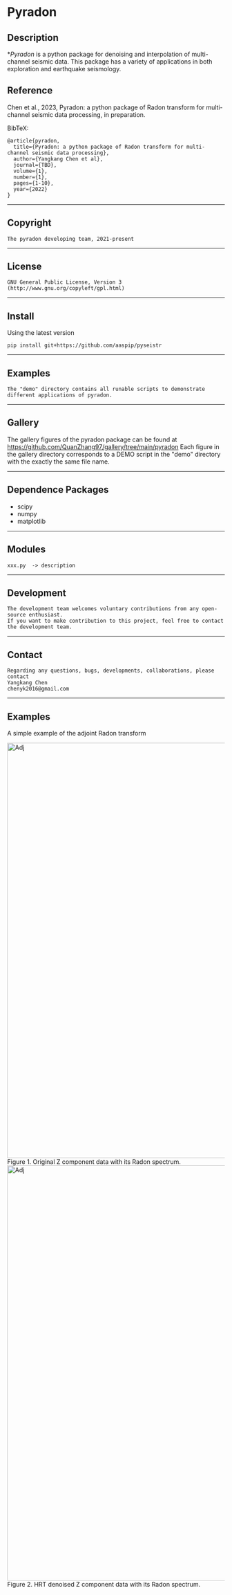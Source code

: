 **Pyradon**
======

## Description

**Pyradon* is a python package for denoising and interpolation of multi-channel seismic data. This package has a variety of applications in both exploration and earthquake seismology.

## Reference
Chen et al., 2023, Pyradon: a python package of Radon transform for multi-channel seismic data processing, in preparation. 

BibTeX:

	@article{pyradon,
	  title={Pyradon: a python package of Radon transform for multi-channel seismic data processing},
	  author={Yangkang Chen et al},
	  journal={TBD},
	  volume={1},
	  number={1},
	  pages={1-10},
	  year={2022}
	}

-----------
## Copyright
    The pyradon developing team, 2021-present
-----------

## License
    GNU General Public License, Version 3
    (http://www.gnu.org/copyleft/gpl.html)   

-----------

## Install
Using the latest version

    pip install git+https://github.com/aaspip/pyseistr

-----------
## Examples
    The "demo" directory contains all runable scripts to demonstrate different applications of pyradon. 

-----------
## Gallery
The gallery figures of the pyradon package can be found at
    https://github.com/QuanZhang97/gallery/tree/main/pyradon
Each figure in the gallery directory corresponds to a DEMO script in the "demo" directory with the exactly the same file name.

-----------
## Dependence Packages
* scipy 
* numpy 
* matplotlib

-----------
## Modules
    xxx.py  -> description
    
-----------
## Development
    The development team welcomes voluntary contributions from any open-source enthusiast. 
    If you want to make contribution to this project, feel free to contact the development team. 

-----------
## Contact
    Regarding any questions, bugs, developments, collaborations, please contact  
    Yangkang Chen
    chenyk2016@gmail.com

-----------
## Examples

A simple example of the adjoint Radon transform

<img src='./test.png' alt='Adj' width=960/>
	Figure 1. Original Z component data with its Radon spectrum.

<img src='./test_i.png' alt='Adj' width=960/>
	Figure 2. HRT denoised Z component data with its Radon spectrum.
